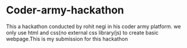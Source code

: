 # Coder-army-hackathon
This a hackathon conducted by rohit negi in his coder army platform. we only use html and css(no external css library/js) to create basic webpage.This is my submission for this hackathon

